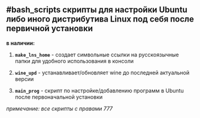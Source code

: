 #bash_scripts
скрипты для настройки Ubuntu либо иного дистрибутива Linux
под себя после первичной установки
---
**в наличии:**

1. **`make_lns_home`** - создает символьные ссылки на русскоязычные папки для удобного использования в консоли

2. **`wine_upd`** - устанавливает/обновляет wine до последней актуальной версии

3. **`main_prog`** - скрипт по настройке/добавлению программ в Ubuntu после первоначальной установки

_примечание:_ _все_ _скрипты_ _с_ _правами_ _777_
